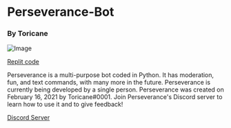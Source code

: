 # Perseverance-Bot
### By Toricane
![Image](https://cdn.discordapp.com/attachments/796893810167775233/824861495211982878/preservation.png)

[Replit code](https://replit.com/@Toricane/Perseverance-Bot/)

Perseverance is a multi-purpose bot coded in Python. It has moderation, fun, and text commands, with many more in the future. Perseverance is currently being developed by a single person. Perseverance was created on February 16, 2021 by Toricane#0001. Join Perseverance's Discord server to learn how to use it and to give feedback!

[Discord Server](https://discord.gg/QFcMcCQGbU)
